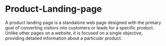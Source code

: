 # Product-Landing-page
A product landing page is a standalone web page designed with the primary goal of converting visitors into customers or leads for a specific product. Unlike other pages on a website, it is focused on a single objective, providing detailed information about a particular product.
